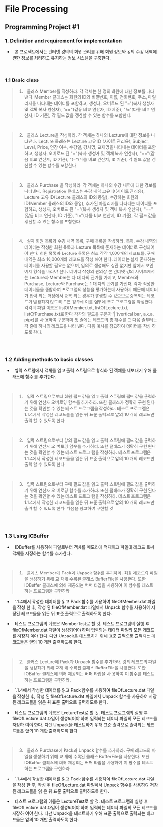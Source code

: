 # File Processing
## Programming Project #1

### 1. Definition and requirement for implementation
- &nbsp; 본 프로젝트에서는 인터넷 강의의 회원 관리를 위해 회원 정보와 강의 수강 내역에 관한 정보를 처리하고 유지하는 정보 시스템을 구축한다.

<br>

### 1.1 Basic class
  > 1) &nbsp; 클래스 Member를 작성하라. 각 객체는 한 명의 회원에 대한 정보를 나타낸다. Member     클래스는 회원의 ID와 비밀번호, 이름, 전화번호, 주소, 마일리지를 나타내는 데이터를 포함하고, 생성자, 오버로드 된 "="(복사 생성자 및 객체 복사 연산자), "=="(같음 비교 연산자, ID 기준), "!="(다름 비교 연산자, ID 기준), 각 필드 값을 갱신할 수 있는 함수를 포함한다.

<br>  

> 2) &nbsp; 클래스 Lecture을 작성하라. 각 객체는 하나의 Lecture에 대한 정보를 나타낸다. Lecture 클래스는 Lecture 고유 ID (사이트 관리용), Subject, Level, Price, 연장 여부, 수강일, 강사명, 교재명을 나타내는 데이터를 포함하고, 생성자, 오버로드 된 "="(복사 생성자 및 객체 복사 연산자),
"=="(같음 비교 연산자, ID 기준), "!="(다름 비교 연산자, ID 기준), 각 필드 값을 갱신할 수 있는 함수를 포함한다

<br>

> 3) &nbsp; 클래스 Purchase 을 작성하라. 각 객체는 하나의 수강 내역에 대한 정보를 나타낸다. Registration 클래스는 수강 내역 고유 ID(사이트 관리용), Lecture 고유 ID(Lecture 클래스의 ID와 동일), 수강하는 회원의 ID(Member 클래스의 ID와 동일), 추가된 마일리지를 나타내는 데이터를 포함하고, 생성자, 오버로드 된 "="(복사 생성자 및 객체 복사 연산자), "=="(같음 비교 연산자, ID 기준), "!="(다름 비교 연산자, ID 기준), 각 필드 값을 갱신할 수 있는 함수를 포함한다.

<br>

> 4) &nbsp; 실제 회원 목록과 수강 내역 목록, 구매 목록을 작성하라. 특히, 수강 내역의 데이터는 작성한 회원 목록과 Lecture 목록에 존재하는 데이터로 구성되어야 한다. 회원 목록과 Lecture 목록은 최소 각각 1,000개의 레코드를, 구매 내역은 최소 10,000개의 레코드를 작성 해야 한다. 데이터는 실제 존재하는 데이터를 사용할 필요는 없으며, 임의로 생성해도 상관 없지만 앞에서 보인 예제 형식을 따라야 한다. 데이터 작성의 편의상 본 인터넷 강의 사이트에서는 Lecture과 Member는 다 대 다의 관계를 가지고, Member와 Purchase, Lecture와 Purchase는 1 대 다의 관계를 가진다. 각자 작성한 데이터들을 종합하여 프로그램의 성능을 평가하는데 사용하기 때문에 데이터가 입력 되는 과정에서 중복 되는 경우가 발생할 수 있으므로 중복되는 레코드가 발생하지 않도록 모든 경우에 이를 염두에 두고 프로그램을 작성한다. 각각의 파일 이름은 listOfMember.txt, listOfLecture.txt, listOfPurchase.txt로 한다 각각의 필드를 구분자 '|'(vertical bar, a.k.a. pipe)를 사 용하여 구분하며 첫 줄에는 레코드의 총 개수를 그 다음 줄부터는 각 줄에 하나의 레코드를 나타
낸다. 다음 예시를 참고하여 데이터를 작성 하도록 한다.

<br>  <br>  

### 1.2 Adding methods to basic classes
- &nbsp; 입력 스트림에서 객체를 읽고 출력 스트림으로 형식화 된 객체를 내보내기 위해 클래스에 함수
를 추가한다.
<br>

> 1) &nbsp; 입력 스트림으로부터 회원 필드 값을 읽고 출력 스트림에 필드 값을 출력하기 위해 연산자 오버로딩 함수를 추가하라. 또한 클래스가 정확히 구현 된다는 것을 확인할 수 있는 테스트 프로그램을 작성하라. 테스트 프로그램은 1.1.4에서 작성한 레코드들을 읽은 뒤 표준 출력으로 앞의 10
개의 레코드만 출력 할 수 있도록 한다.

<br>  

> 2) &nbsp; 입력 스트림으로부터 강의 필드 값을 읽고 출력 스트림에 필드 값을 출력하기 위해 연산자 오
버로딩 함수를 추가하라. 또한 클래스가 정확히 구현 된다는 것을 확인할 수 있는 테스트 프로그
램을 작성하라. 테스트 프로그램은 1.1.4에서 작성한 레코드들을 읽은 뒤 표준 출력으로 앞의 10
개의 레코드만 출력 할 수 있도록 한다.

<br>

> 3) &nbsp; 입력 스트림으로부터 구매 필드 값을 읽고 출력 스트림에 필드 값을 출력하기 위해 연산자 오
버로딩 함수를 추가하라. 또한 클래스가 정확히 구현 된다는 것을 확인할 수 있는 테스트 프로그
램을 작성하라. 테스트 프로그램은 1.1.4에서 작성한 레코드들을 읽은 뒤 표준 출력으로 앞의 10
개의 레코드만 출력 할 수 있도록 한다. 다음을 참고하여 구현할 것.

<br>  <br>  

### 1.3 Using IOBuffer
- &nbsp; IOBuffer를 사용하여 파일로부터 객체를 메모리에 적재하고 파일에 레코드
로써 객체를 저장하는 함수를 추가한다.

<br>

> 1) &nbsp; 클래스 Member에 Pack과 Unpack 함수를 추가하라. 회원 레코드의 파일을 생성하기 위해 교
재에 수록된 클래스 BufferFile을 사용한다. 또한 IOBuffer 클래스에 의해 제공되는 버퍼 타입을
사용하여 이 함수를 테스트 하는 프로그램을 구현하라
  - &nbsp; 1.1.4에서 작성한 데이터를 읽고 Pack 함수를 사용하여 fileOfMember.dat 파일을 작성
한 후, 작성 된 fileOfMember.dat 파일에서 Unpack 함수를 사용하여 저장된 레코드들을
읽은 뒤 표준 출력으로 출력하도록 한다. 

  - &nbsp; 테스트 프로그램의 이름은 MemberTest로 할 것. 테스트 프로그램의 실행 후
fileOfMember.dat 파일이 생성되어야 하며 입력되는 데이터 파일의 모든 레코드를 저장하
여야 한다. 다만 Unpack을 테스트하기 위해 표준 출력으로 출력되는 레코드들은 앞의 10
개만 출력하도록 한다.

<br>

> 2) &nbsp; 클래스 Lecture에 Pack과 Unpack 함수를 추가하라. 강의 레코드의 파일을 생성하기 위해 교재
에 수록된 클래스 BufferFile을 사용한다. 또한 IOBuffer 클래스에 의해 제공되는 버퍼 타입을 사
용하여 이 함수를 테스트 하는 프로그램을 구현하라.

  - &nbsp; 1.1.4에서 작성한 데이터를 읽고 Pack 함수를 사용하여 fileOfLecture.dat 파일을 작성한 후, 작성 된 fileOfLecture.dat 파일에서 Unpack 함수를 사용하여 저장된 레코드들을 읽은 뒤 표준 출력으로 출력하도록 한다. 

  - &nbsp; 테스트 프로그램의 이름은 LectureTest로 할 것. 테스트 프로그램의 실행 후
fileOfLecture.dat 파일이 생성되어야 하며 입력되는 데이터 파일의 모든 레코드를 저장하
여야 한다. 다만 Unpack을 테스트하기 위해 표준 출력으로 출력되는 레코드들은 앞의 10
개만 출력하도록 한다.

<br>

> 3) &nbsp; 클래스 Purchase에 Pack과 Unpack 함수를 추가하라. 구매 레코드의 파일을 생성하기 위해 교
재에 수록된 클래스 BufferFile을 사용한다. 또한 IOBuffer 클래스에 의해 제공되는 버퍼 타입을
사용하여 이 함수를 테스트 하는 프로그램을 구현하라

  - &nbsp; 1.1.4에서 작성한 데이터를 읽고 Pack 함수를 사용하여 fileOfLecture.dat 파일을 작성
한 후, 작성 된 fileOfLecture.dat 파일에서 Unpack 함수를 사용하여 저장된 레코드들을 읽
은 뒤 표준 출력으로 출력하도록 한다.

  - &nbsp; 테스트 프로그램의 이름은 LectureTest로 할 것. 테스트 프로그램의 실행 후
fileOfLecture.dat 파일이 생성되어야 하며 입력되는 데이터 파일의 모든 레코드를 저장하
여야 한다. 다만 Unpack을 테스트하기 위해 표준 출력으로 출력되는 레코드들은 앞의 10
개만 출력하도록 한다.

